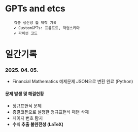 # GPTs and etcs
        각종 생산성 툴 제작 기록
        ✔️ CustomGPTs: 프롬프트, 작업스키마
        ✔️ 파이썬 코드

# 일간기록
### 2025. 04. 05.
- Financial Mathematics 예제문제 JSON으로 변환 완료 (Python)
#### 문제 발생 및 해결현황
- 정규표현식 문제
- 종결코돈으로 설정한 정규표현식 패턴 삭제 
- 페이지 번호 탐지
- **수식 추출 불완전성 (LaTeX)**
